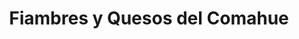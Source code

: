 ---
title: "Fiambres y Quesos del Comahue"
url: /cipolletti/fiambres-y-quesos-del-comahue/
shop: queso
---